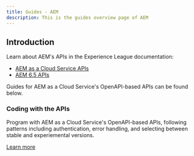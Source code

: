 ```yaml
---
title: Guides - AEM
description: This is the guides overview page of AEM 
---
```


## Introduction

Learn about AEM's APIs in the Experience League documentation:
* [AEM as a Cloud Service APIs](https://experienceleague.adobe.com/docs/experience-manager-cloud-service/content/implementing/developing/reference-materials.html)
* [AEM 6.5 APIs](https://experienceleague.adobe.com/docs/experience-manager-65/developing/introduction/reference-materials.html)

Guides for AEM as a Cloud Service's OpenAPI-based APIs can be found below.

### Coding with the APIs

Program with AEM as a Cloud Service's OpenAPI-based APIs, following patterns including authentication, error handling, and selecting between stable and experiemental versions.

[Learn more](/src/pages/guides/how-to/index.md)
